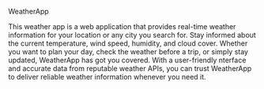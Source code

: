 
WeatherApp

This weather app is a web application that provides real-time weather information for your location or any city you search for. Stay informed about the current 
temperature, wind speed, humidity, and cloud cover. Whether you want to plan your day, check the weather before a trip, or simply stay updated, WeatherApp has got
you covered.
With a user-friendly nterface and accurate data from reputable weather APIs, you can trust WeatherApp to deliver reliable weather information whenever you need it.
